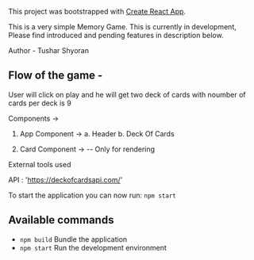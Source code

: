 This project was bootstrapped with [Create React App](https://github.com/facebook/create-react-app).

This is a very simple Memory Game. This is currently in development, Please find introduced and pending features in description below.

Author - Tushar Shyoran

## Flow of the game -

User will click on play and he will get two deck of cards with noumber of cards per deck is 9

Components ->

1. App Component ->
   a. Header
   b. Deck Of Cards

2. Card Component ->
   -- Only for rendering

External tools used

API : 'https://deckofcardsapi.com/'

To start the application you can now run: `npm start`

## Available commands

- `npm build` Bundle the application
- `npm start` Run the development environment
